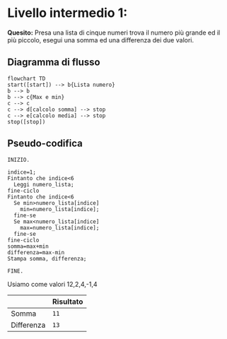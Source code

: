 # Livello intermedio 1:

**Quesito:** Presa una lista di cinque numeri trova il numero più grande ed il più piccolo, esegui una somma ed una differenza dei due valori.


## Diagramma di flusso
```mermaid
flowchart TD
start([start]) --> b{Lista numero}
b --> b
b --> c{Max e min}
c --> c
c --> d[calcolo somma] --> stop
c --> e[calcolo media] --> stop
stop([stop])
```

## Pseudo-codifica

```
INIZIO.

indice=1;
Fintanto che indice<6
  Leggi numero_lista;
fine-ciclo
Fintanto che indice<6
  Se min>numero_lista[indice]
    min=numero_lista[indice];
  fine-se
  Se max<numero_lista[indice]
    max=numero_lista[indice];
  fine-se
fine-ciclo
somma=max+min
differenza=max-min
Stampa somma, differenza;

FINE.
```

Usiamo come valori 12,2,4,-1,4

||Risultato|
|-|-|
|Somma|`11`|
|Differenza|`13`|